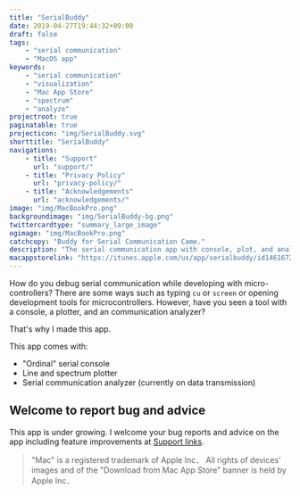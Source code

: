 ```yaml
---
title: "SerialBuddy"
date: 2019-04-27T19:44:32+09:00
draft: false
tags:
    - "serial communication"
    - "MacOS app"
keywords:
    - "serial communication"
    - "visualization"
    - "Mac App Store"
    - "spectrum"
    - "analyze"
projectroot: true
paginatable: true
projecticon: "img/SerialBuddy.svg"
shorttitle: "SerialBuddy"
navigations:
    - title: "Support"
      url: "support/"
    - title: "Privacy Policy"
      url: "privacy-policy/"
    - title: "Acknowledgements"
      url: "acknowledgements/"
image: "img/MacBookPro.png"
backgroundimage: "img/SerialBuddy-bg.png"
twittercardtype: "summary_large_image"
ogimage: "img/MacBookPro.png"
catchcopy: "Buddy for Serial Communication Came."
description: "The serial communication app with console, plot, and analyzer for Mac."
macappstorelink: "https://itunes.apple.com/us/app/serialbuddy/id1461672018"
---
```


How do you debug serial communication while developing with micro-controllers?
There are some ways such as typing `cu` or `screen` or opening development tools for microcontrollers.
However, have you seen a tool with a console, a plotter, and an communication analyzer?

That's why I made this app.

This app comes with:

- "Ordinal" serial console
- Line and spectrum plotter
- Serial communication analyzer (currently on data transmission)

## Welcome to report bug and advice

This app is under growing.
I welcome your bug reports and advice on the app including feature improvements at [Support links](support/).

> "Mac" is a registered trademark of Apple Inc．
> All rights of devices' images and of the "Download from Mac App Store" banner is held by Apple Inc．
